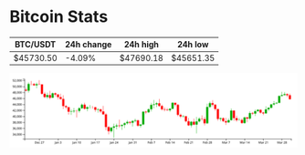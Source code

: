 # Bitcoin Stats

BTC/USDT|24h change|24h high|24h low|
|---|---|---|---|
|$45730.50|-4.09%|$47690.18|$45651.35|

<img src="./chart.svg">
